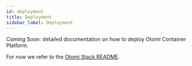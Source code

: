 ```yaml
---
id: deployment
title: Deployment
sidebar_label: Deployment
---
```


Coming Soon: detailed documentation on how to deploy Otomi Container Platform.

For now we refer to the [Otomi Stack README](https://github.com/redkubes/otomi-stack/README.md).
